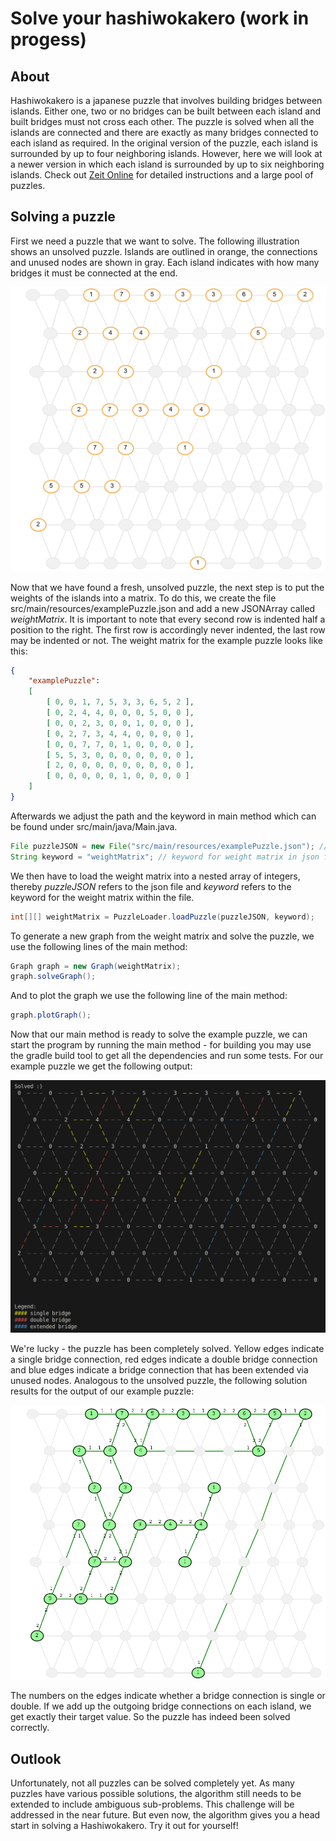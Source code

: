 # Solve your hashiwokakero (work in progess)

## About
Hashiwokakero is a japanese puzzle that involves building bridges between islands. Either one, two or no bridges can be built between each island and built bridges must not cross each other. The puzzle is solved when all the islands are connected and there are exactly as many bridges connected to each island as required. In the original version of the puzzle, each island is surrounded by up to four neighboring islands. However, here we will look at a newer version in which each island is surrounded by up to six neighboring islands.
Check out [Zeit Online](https://spiele.zeit.de/hashiwokakero/) for detailed instructions and a large pool of puzzles.

## Solving a puzzle

First we need a puzzle that we want to solve. The following illustration shows an unsolved puzzle. Islands are outlined in orange, the connections and unused nodes are shown in gray. Each island indicates with how many bridges it must be connected at the end.


<p align="center">
    <img width="700" src="./doc/img/example_puzzle.png">
</p>

Now that we have found a fresh, unsolved puzzle, the next step is to put the weights of the islands into a matrix. To do this, we create the file src/main/resources/examplePuzzle.json and add a new JSONArray called *weightMatrix*. It is important to note that every second row is indented half a position to the right. The first row is accordingly never indented, the last row may be indented or not. 
The weight matrix for the example puzzle looks like this:

```json
{
    "examplePuzzle":
    [
        [ 0, 0, 1, 7, 5, 3, 3, 6, 5, 2 ],
        [ 0, 2, 4, 4, 0, 0, 0, 5, 0, 0 ],
        [ 0, 0, 2, 3, 0, 0, 1, 0, 0, 0 ],
        [ 0, 2, 7, 3, 4, 4, 0, 0, 0, 0 ],
        [ 0, 0, 7, 7, 0, 1, 0, 0, 0, 0 ],
        [ 5, 5, 3, 0, 0, 0, 0, 0, 0, 0 ],
        [ 2, 0, 0, 0, 0, 0, 0, 0, 0, 0 ],
        [ 0, 0, 0, 0, 0, 1, 0, 0, 0, 0 ]
    ]
}
```
Afterwards we adjust the path and the keyword in main method which can be found under src/main/java/Main.java.
```java
File puzzleJSON = new File("src/main/resources/examplePuzzle.json"); // path to json file with puzzle
String keyword = "weightMatrix"; // keyword for weight matrix in json file
```
We then have to load the weight matrix into a nested array of integers, thereby *puzzleJSON* refers to the json file and *keyword* refers to the keyword for the weight matrix within the file.

```java
int[][] weightMatrix = PuzzleLoader.loadPuzzle(puzzleJSON, keyword);
```

To generate a new graph from the weight matrix and solve the puzzle, we use the following lines of the main method:

```java               
Graph graph = new Graph(weightMatrix);
graph.solveGraph();
```
And to plot the graph we use the following line of the main method:

```java
graph.plotGraph();
```

Now that our main method is ready to solve the example puzzle, we can start the program by running the main method - for building you may use the gradle build tool to get all the dependencies and run some tests. For our example puzzle we get the following output:

<p align="center">
        <img width="700" src="./doc/img/example_puzzle_console_output.png">
</p>

We're lucky - the puzzle has been completely solved. Yellow edges indicate a single bridge connection, red edges indicate a double bridge connection and blue edges indicate a bridge connection that has been extended via unused nodes. 
Analogous to the unsolved puzzle, the following solution results for the output of our example puzzle:


<p align="center">
  <img width="700" src="./doc/img/example_puzzle_solved.png">
</p>

The numbers on the edges indicate whether a bridge connection is single or double. If we add up the outgoing bridge connections on each island, we get exactly their target value. So the puzzle has indeed been solved correctly.

## Outlook
Unfortunately, not all puzzles can be solved completely yet. As many puzzles have various possible solutions, the algorithm still needs to be extended to include ambiguous sub-problems. This challenge will be addressed in the near future.
But even now, the algorithm gives you a head start in solving a Hashiwokakero. Try it out for yourself!